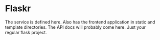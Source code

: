 # Flaskr

The service is defined here. Also has the frontend application in static and template directories. The API docs will
probably come here. Just your regular flask project.